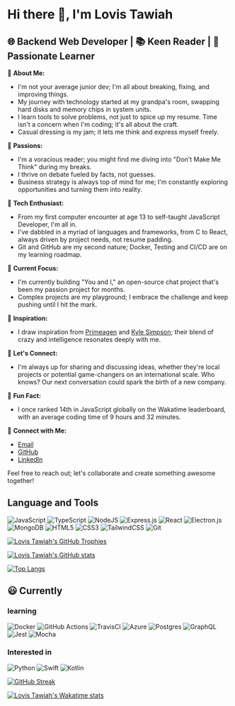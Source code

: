 # Hi there 👋, I'm Lovis Tawiah

## 🌐 Backend Web Developer | 📚 Keen Reader | 🧠 Passionate Learner

🚀 **About Me:**

- I'm not your average junior dev; I'm all about breaking, fixing, and improving things.
- My journey with technology started at my grandpa's room, swapping hard disks and memory chips in system units.
- I learn tools to solve problems, not just to spice up my resume. Time isn't a concern when I'm coding; it's all about the craft.
- Casual dressing is my jam; it lets me think and express myself freely.

🧠 **Passions:**

- I'm a voracious reader; you might find me diving into "Don't Make Me Think" during my breaks.
- I thrive on debate fueled by facts, not guesses.
- Business strategy is always top of mind for me; I'm constantly exploring opportunities and turning them into reality.

🤖 **Tech Enthusiast:**

- From my first computer encounter at age 13 to self-taught JavaScript Developer, I'm all in.
- I've dabbled in a myriad of languages and frameworks, from C to React, always driven by project needs, not resume padding.
- Git and GitHub are my second nature; Docker, Testing and CI/CD are on my learning roadmap.

🌱 **Current Focus:**

- I'm currently building "You and I," an open-source chat project that's been my passion project for months.
- Complex projects are my playground; I embrace the challenge and keep pushing until I hit the mark.

🌟 **Inspiration:**

- I draw inspiration from [Primeagen](https://x.com/ThePrimeagen) and [Kyle Simpson](https://me.getify.com/); their blend of crazy and intelligence resonates deeply with me.

💬 **Let's Connect:**

- I'm always up for sharing and discussing ideas, whether they're local projects or potential game-changers on an international scale. Who knows? Our next conversation could spark the birth of a new company.

👀 **Fun Fact:**

- I once ranked 14th in JavaScript globally on the Wakatime leaderboard, with an average coding time of 9 hours and 32 minutes.

🔗 **Connect with Me:**

- [Email](mailto:lovistawiah638@gmail.com)
- [GitHub](https://github.com/lovistawiah)
- [LinkedIn](https://linkedin.com/in/lovistawiah)

Feel free to reach out; let's collaborate and create something awesome together!

## Language and Tools

![JavaScript](https://img.shields.io/badge/javascript-%23323330.svg?style=for-the-badge&logo=javascript&logoColor=%23F7DF1E)
![TypeScript](https://img.shields.io/badge/typescript-%23007ACC.svg?style=for-the-badge&logo=typescript&logoColor=white)
![NodeJS](https://img.shields.io/badge/node.js-6DA55F?style=for-the-badge&logo=node.js&logoColor=white)
![Express.js](https://img.shields.io/badge/express.js-%23404d59.svg?style=for-the-badge&logo=express&logoColor=%2361DAFB)
![React](https://img.shields.io/badge/react-%2320232a.svg?style=for-the-badge&logo=react&logoColor=%2361DAFB)
![Electron.js](https://img.shields.io/badge/Electron-191970?style=for-the-badge&logo=Electron&logoColor=white)
![MongoDB](https://img.shields.io/badge/MongoDB-%234ea94b.svg?style=for-the-badge&logo=mongodb&logoColor=white)
![HTML5](https://img.shields.io/badge/html5-%23E34F26.svg?style=for-the-badge&logo=html5&logoColor=white)
![CSS3](https://img.shields.io/badge/css3-%231572B6.svg?style=for-the-badge&logo=css3&logoColor=white)
![TailwindCSS](https://img.shields.io/badge/tailwindcss-%2338B2AC.svg?style=for-the-badge&logo=tailwind-css&logoColor=white)
![Git](https://img.shields.io/badge/git-%23F05033.svg?style=for-the-badge&logo=git&logoColor=white)

[![Lovis Tawiah's GitHub Trophies](https://github-profile-trophy.vercel.app/?username=lovistawiah&no-frame=false&theme=darkhub)](https://github.com/lovistawiah/)

[![Lovis Tawiah's GitHub stats](https://github-readme-stats.vercel.app/api?username=lovistawiah&show_icons=true&theme=radical)](https://github.com/lovistawiah/)

[![Top Langs](https://github-readme-stats.vercel.app/api/top-langs/?username=lovistawiah&layout=compact&langs_count=8&card_width=320&theme=radical)](https://github.com/lovistawiah/)

## 😃 Currently

### learning

![Docker](https://img.shields.io/badge/docker-%230db7ed.svg?style=for-the-badge&logo=docker&logoColor=white)
![GitHub Actions](https://img.shields.io/badge/github%20actions-%232671E5.svg?style=for-the-badge&logo=githubactions&logoColor=white)
![TravisCI](https://img.shields.io/badge/travis%20ci-%232B2F33.svg?style=for-the-badge&logo=travis&logoColor=white)
![Azure](https://img.shields.io/badge/azure-%230072C6.svg?style=for-the-badge&logo=microsoftazure&logoColor=white)
![Postgres](https://img.shields.io/badge/postgres-%23316192.svg?style=for-the-badge&logo=postgresql&logoColor=white)
![GraphQL](https://img.shields.io/badge/-GraphQL-E10098?style=for-the-badge&logo=graphql&logoColor=white)
![Jest](https://img.shields.io/badge/-jest-%23C21325?style=for-the-badge&logo=jest&logoColor=white)
![Mocha](https://img.shields.io/badge/-mocha-%238D6748?style=for-the-badge&logo=mocha&logoColor=white)

### Interested in

![Python](https://img.shields.io/badge/python-3670A0?style=for-the-badge&logo=python&logoColor=ffdd54)
![Swift](https://img.shields.io/badge/swift-F54A2A?style=for-the-badge&logo=swift&logoColor=white)
![Kotlin](https://img.shields.io/badge/kotlin-%237F52FF.svg?style=for-the-badge&logo=kotlin&logoColor=white)

[![GitHub Streak](https://streak-stats.demolab.com/?user=lovistawiah&theme=radical)](https://git.io/streak-stats)

[![Lovis Tawiah's Wakatime stats](https://github-readme-stats.vercel.app/api/wakatime?username=lovistawiah&layout=compact&theme=radical)](https://wakatime.com/@lovistawiah)
